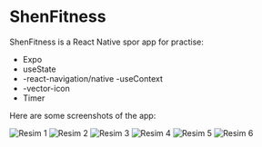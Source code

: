 # ShenFitness

ShenFitness is a React Native  spor app for practise:


- Expo
- useState
- -react-navigation/native
-useContext
- -vector-icon
- Timer


  

Here are some screenshots  of the app:

![Resim 1](https://r.resimlink.com/zrR7yneq3HoT.png)
![Resim 2](https://r.resimlink.com/Qj70CHJqO.png)
![Resim 3](https://r.resimlink.com/Qj70CHJqO.png)
![Resim 4](https://r.resimlink.com/e9DVOWXk6P.png)
![Resim 5](https://r.resimlink.com/QP6mqaZzl.png)
![Resim 6](https://r.resimlink.com/IiuvRZ2BcgpO.png)

